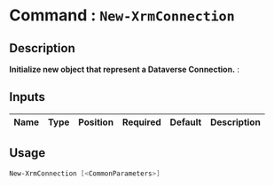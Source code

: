 ﻿# Command : `New-XrmConnection` 

## Description

**Initialize new object that represent a Dataverse Connection.** : 

## Inputs

Name|Type|Position|Required|Default|Description
----|----|--------|--------|-------|-----------


## Usage

```Powershell 
New-XrmConnection [<CommonParameters>]
``` 


